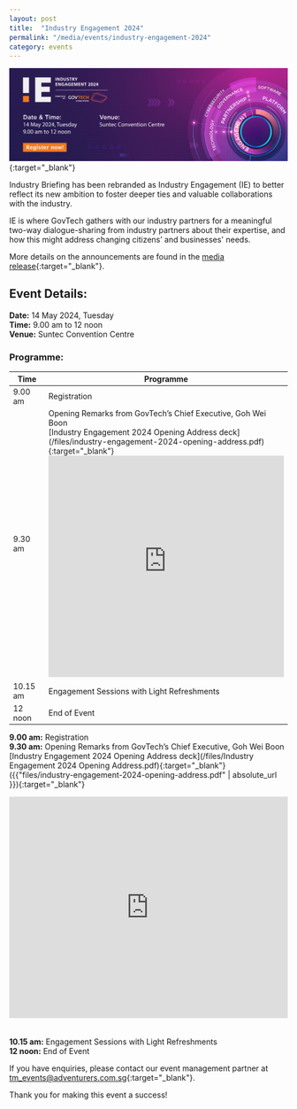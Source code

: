 ```yaml
---
layout: post
title:  "Industry Engagement 2024"
permalink: "/media/events/industry-engagement-2024"
category: events
---
```


[![GovTech Industry Engagement 2024](/images/media/events/GovTech_IE2024_EventsPageBanner_V5.png)](https://go.gov.sg/ie2024-reg){:target="_blank"}

Industry Briefing has been rebranded as Industry Engagement (IE) to better reflect its new ambition to foster deeper ties and valuable collaborations with the industry. 

IE is where GovTech gathers with our industry partners for a meaningful two-way dialogue-sharing from industry partners about their expertise, and how this might address changing citizens’ and businesses' needs.

More details on the announcements are found in the [media release](https://www.tech.gov.sg/media/media-releases/2024-05-14-government-ict-procurement-opportunities-in-fy24){:target="_blank"}.

## Event Details:
**Date:** 14 May 2024, Tuesday
<br>**Time:** 9.00 am to 12 noon
<br>**Venue:** Suntec Convention Centre

### Programme:

<table class="tg">
<thead>
  <tr>
    <th class="tg-1wig">Time</th>
    <th class="tg-1wig">Programme</th>
  </tr>
</thead>
<tbody>
  <tr>
    <td class="tg-0lax">9.00 am</td>
    <td class="tg-0lax"><span style="font-weight:400;font-style:normal;text-decoration:none">Registration</span></td>
  </tr>
  <tr>
    <td class="tg-0lax">9.30 am</td>
    <td class="tg-0lax"><span style="font-weight:400;font-style:normal;text-decoration:none">Opening Remarks from GovTech’s Chief Executive, Goh Wei Boon</span><br>[Industry Engagement 2024 Opening Address deck](/files/industry-engagement-2024-opening-address.pdf){:target="_blank"}<br><iframe style="max-width: 100%;" width="100%" height="400" src="https://www.youtube.com/embed/aEgsYHFy1CQ?si=R4W_Uwk86dp69wMk" title="YouTube video player" frameborder="0" allow="accelerometer; autoplay; clipboard-write; encrypted-media; gyroscope; picture-in-picture" allowfullscreen></iframe></td>
  </tr>
  <tr>
    <td class="tg-0lax">10.15 am</td>
    <td class="tg-0lax"><span style="font-weight:400;font-style:normal;text-decoration:none">Engagement Sessions with Light Refreshments</span></td>
  </tr>
  <tr>
    <td class="tg-0lax">12 noon</td>
    <td class="tg-0lax"><span style="font-weight:400;font-style:normal;text-decoration:none">End of Event</span></td>
  </tr>
</tbody>
</table>

**9.00 am:** Registration
<br>**9.30 am:** Opening Remarks from GovTech’s Chief Executive, Goh Wei Boon
<br>[Industry Engagement 2024 Opening Address deck](/files/Industry Engagement 2024 Opening Address.pdf){:target="_blank"}
({{"files/industry-engagement-2024-opening-address.pdf" | absolute_url }}){:target="_blank"}
<iframe style="max-width: 100%;" width="100%" height="400" src="https://www.youtube.com/embed/aEgsYHFy1CQ?si=R4W_Uwk86dp69wMk" title="YouTube video player" frameborder="0" allow="accelerometer; autoplay; clipboard-write; encrypted-media; gyroscope; picture-in-picture" allowfullscreen></iframe>

<br>**10.15 am:** Engagement Sessions with Light Refreshments
<br>**12 noon:** End of Event

If you have enquiries, please contact our event management partner at <tm_events@adventurers.com.sg>{:target="_blank"}.

Thank you for making this event a success!
